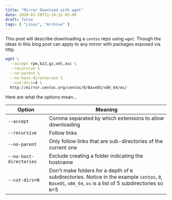 ```yaml
---
title: "Mirror Download with wget"
date: 2020-01-20T21:18:12-05:00
draft: false
tags: [ "Linux", "Archive" ]
---
```


This post will describe downloading a `centos` repo using `wget`. Though the ideas in this blog post can apply to any mirror with packages exposed via http.

```bash
wget \
  --accept rpm,bz2,gz,xml,asc \
  --recursive \
  --no-parent \
  --no-host-directories \
  --cut-dirs=4 \
  http://mirror.centos.org/centos/8/BaseOS/x86_64/os/ 
```

Here are what the options mean...

| Option                  | Meaning                                                      |
| ----------------------- | ------------------------------------------------------------ |
| `--accept`              | Comma separated by which extensions to allow downloading     |
| `--recursive`           | Follow links                                                 |
| `--no-parent`           | Only follow links that are sub-directories of the current one |
| `--no-host-directories` | Exclude creating a folder indicating the hostname            |
| `--cut-dirs=N`          | Don't make folders for a depth of `N` subdirectories. Notice in the example `centos`, `8`, `BaseOS`, `x86_64`, `os` is a list of 5 subdirectories so `N`=5 |


